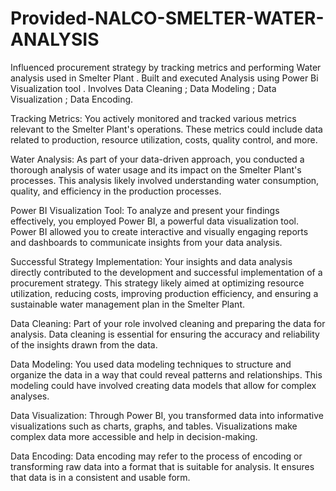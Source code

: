 # Provided-NALCO-SMELTER-WATER-ANALYSIS
Influenced procurement strategy by tracking metrics and performing Water analysis used in Smelter Plant . Built and executed Analysis using Power Bi Visualization tool . Involves Data Cleaning ; Data Modeling ; Data Visualization ; Data Encoding.

Tracking Metrics: You actively monitored and tracked various metrics relevant to the Smelter Plant's operations. These metrics could include data related to production, resource utilization, costs, quality control, and more.

Water Analysis: As part of your data-driven approach, you conducted a thorough analysis of water usage and its impact on the Smelter Plant's processes. This analysis likely involved understanding water consumption, quality, and efficiency in the production processes.

Power BI Visualization Tool: To analyze and present your findings effectively, you employed Power BI, a powerful data visualization tool. Power BI allowed you to create interactive and visually engaging reports and dashboards to communicate insights from your data analysis.

Successful Strategy Implementation: Your insights and data analysis directly contributed to the development and successful implementation of a procurement strategy. This strategy likely aimed at optimizing resource utilization, reducing costs, improving production efficiency, and ensuring a sustainable water management plan in the Smelter Plant.

Data Cleaning: Part of your role involved cleaning and preparing the data for analysis. Data cleaning is essential for ensuring the accuracy and reliability of the insights drawn from the data.

Data Modeling: You used data modeling techniques to structure and organize the data in a way that could reveal patterns and relationships. This modeling could have involved creating data models that allow for complex analyses.

Data Visualization: Through Power BI, you transformed data into informative visualizations such as charts, graphs, and tables. Visualizations make complex data more accessible and help in decision-making.

Data Encoding: Data encoding may refer to the process of encoding or transforming raw data into a format that is suitable for analysis. It ensures that data is in a consistent and usable form.
